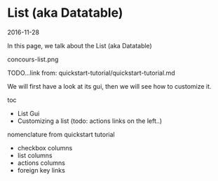 List (aka Datatable)
====================
2016-11-28


In this page, we talk about the List (aka Datatable)


concours-list.png


TODO...link from: quickstart-tutorial/quickstart-tutorial.md


We will first have a look at its gui, then we will see how to customize it.
  
  
toc

- List Gui
- Customizing a list (todo: actions links on the left..)



nomenclature from quickstart tutorial

- checkbox columns
- list columns
- actions columns
- foreign key links